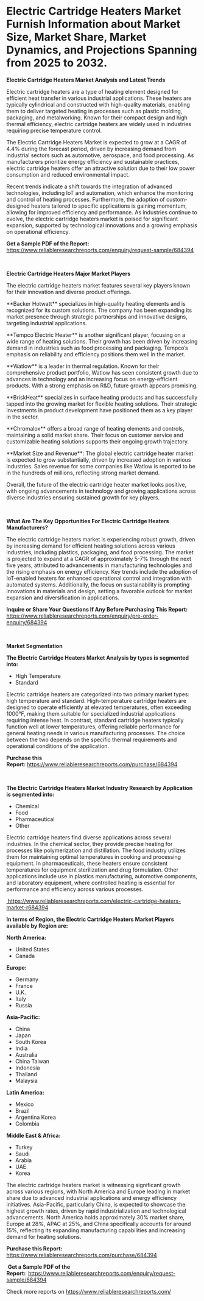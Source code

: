 <p><h1>Electric Cartridge Heaters Market Furnish Information about Market Size, Market Share, Market Dynamics, and Projections Spanning from 2025 to 2032.</h1></p><p><strong>Electric Cartridge Heaters Market Analysis and Latest Trends</strong></p>
<p><p>Electric cartridge heaters are a type of heating element designed for efficient heat transfer in various industrial applications. These heaters are typically cylindrical and constructed with high-quality materials, enabling them to deliver targeted heating in processes such as plastic molding, packaging, and metalworking. Known for their compact design and high thermal efficiency, electric cartridge heaters are widely used in industries requiring precise temperature control.</p><p>The Electric Cartridge Heaters Market is expected to grow at a CAGR of 4.4% during the forecast period, driven by increasing demand from industrial sectors such as automotive, aerospace, and food processing. As manufacturers prioritize energy efficiency and sustainable practices, electric cartridge heaters offer an attractive solution due to their low power consumption and reduced environmental impact. </p><p>Recent trends indicate a shift towards the integration of advanced technologies, including IoT and automation, which enhance the monitoring and control of heating processes. Furthermore, the adoption of custom-designed heaters tailored to specific applications is gaining momentum, allowing for improved efficiency and performance. As industries continue to evolve, the electric cartridge heaters market is poised for significant expansion, supported by technological innovations and a growing emphasis on operational efficiency.</p></p>
<p><strong>Get a Sample PDF of the Report:&nbsp;</strong> <a href="https://www.reliableresearchreports.com/enquiry/request-sample/684394?utm_campaign=3028&utm_medium=2&utm_source=Github&utm_content=ia&utm_term=10042025&utm_id=electric-cartridge-heaters">https://www.reliableresearchreports.com/enquiry/request-sample/684394</a></p>
<p>&nbsp;</p>
<p><strong>Electric Cartridge Heaters Major Market Players</strong></p>
<p><p>The electric cartridge heaters market features several key players known for their innovation and diverse product offerings. </p><p>**Backer Hotwatt** specializes in high-quality heating elements and is recognized for its custom solutions. The company has been expanding its market presence through strategic partnerships and innovative designs, targeting industrial applications.</p><p>**Tempco Electric Heater** is another significant player, focusing on a wide range of heating solutions. Their growth has been driven by increasing demand in industries such as food processing and packaging. Tempco’s emphasis on reliability and efficiency positions them well in the market.</p><p>**Watlow** is a leader in thermal regulation. Known for their comprehensive product portfolio, Watlow has seen consistent growth due to advances in technology and an increasing focus on energy-efficient products. With a strong emphasis on R&D, future growth appears promising.</p><p>**BriskHeat** specializes in surface heating products and has successfully tapped into the growing market for flexible heating solutions. Their strategic investments in product development have positioned them as a key player in the sector.</p><p>**Chromalox** offers a broad range of heating elements and controls, maintaining a solid market share. Their focus on customer service and customizable heating solutions supports their ongoing growth trajectory.</p><p>**Market Size and Revenue**: The global electric cartridge heater market is expected to grow substantially, driven by increased adoption in various industries. Sales revenue for some companies like Watlow is reported to be in the hundreds of millions, reflecting strong market demand.</p><p>Overall, the future of the electric cartridge heater market looks positive, with ongoing advancements in technology and growing applications across diverse industries ensuring sustained growth for key players.</p></p>
<p>&nbsp;</p>
<p><strong>What Are The Key Opportunities For Electric Cartridge Heaters Manufacturers?</strong></p>
<p><p>The electric cartridge heaters market is experiencing robust growth, driven by increasing demand for efficient heating solutions across various industries, including plastics, packaging, and food processing. The market is projected to expand at a CAGR of approximately 5-7% through the next five years, attributed to advancements in manufacturing technologies and the rising emphasis on energy efficiency. Key trends include the adoption of IoT-enabled heaters for enhanced operational control and integration with automated systems. Additionally, the focus on sustainability is prompting innovations in materials and design, setting a favorable outlook for market expansion and diversification in applications.</p></p>
<p><strong>Inquire or Share Your Questions If Any Before Purchasing This Report:</strong> <a href="https://www.reliableresearchreports.com/enquiry/pre-order-enquiry/684394?utm_campaign=3028&utm_medium=2&utm_source=Github&utm_content=ia&utm_term=10042025&utm_id=electric-cartridge-heaters">https://www.reliableresearchreports.com/enquiry/pre-order-enquiry/684394</a></p>
<p>&nbsp;</p>
<p><strong>Market Segmentation</strong></p>
<p><strong>The Electric Cartridge Heaters Market Analysis by types is segmented into:</strong></p>
<p><ul><li>High Temperature</li><li>Standard</li></ul></p>
<p><p>Electric cartridge heaters are categorized into two primary market types: high temperature and standard. High-temperature cartridge heaters are designed to operate efficiently at elevated temperatures, often exceeding 1000°F, making them suitable for specialized industrial applications requiring intense heat. In contrast, standard cartridge heaters typically function well at lower temperatures, offering reliable performance for general heating needs in various manufacturing processes. The choice between the two depends on the specific thermal requirements and operational conditions of the application.</p></p>
<p><strong>Purchase this Report:&nbsp;</strong><a href="https://www.reliableresearchreports.com/purchase/684394?utm_campaign=3028&utm_medium=2&utm_source=Github&utm_content=ia&utm_term=10042025&utm_id=electric-cartridge-heaters">https://www.reliableresearchreports.com/purchase/684394</a></p>
<p>&nbsp;</p>
<p><strong>The Electric Cartridge Heaters Market Industry Research by Application is segmented into:</strong></p>
<p><ul><li>Chemical</li><li>Food</li><li>Pharmaceutical</li><li>Other</li></ul></p>
<p><p>Electric cartridge heaters find diverse applications across several industries. In the chemical sector, they provide precise heating for processes like polymerization and distillation. The food industry utilizes them for maintaining optimal temperatures in cooking and processing equipment. In pharmaceuticals, these heaters ensure consistent temperatures for equipment sterilization and drug formulation. Other applications include use in plastics manufacturing, automotive components, and laboratory equipment, where controlled heating is essential for performance and efficiency across various processes.</p></p>
<p><a href="https://www.reliableresearchreports.com/electric-cartridge-heaters-market-r684394?utm_campaign=3028&utm_medium=2&utm_source=Github&utm_content=ia&utm_term=10042025&utm_id=electric-cartridge-heaters">&nbsp;https://www.reliableresearchreports.com/electric-cartridge-heaters-market-r684394</a></p>
<p><strong>In terms of Region, the Electric Cartridge Heaters Market Players available by Region are:</strong></p>
<p>
    <p> <strong> North America: </strong>
        <ul>
            <li>United States</li>
            <li>Canada</li>
        </ul>
        </p> 
    <p> <strong> Europe: </strong>
        <ul>
            <li>Germany</li>
            <li>France</li>
            <li>U.K.</li>
            <li>Italy</li>
            <li>Russia</li>
        </ul>
        </p> 
    <p> <strong> Asia-Pacific: </strong>
        <ul>
            <li>China</li>
            <li>Japan</li>
            <li>South Korea</li>
            <li>India</li>
            <li>Australia</li>
            <li>China Taiwan</li>
            <li>Indonesia</li>
            <li>Thailand</li>
            <li>Malaysia</li>
        </ul>
        </p> 
    <p> <strong> Latin America: </strong>
        <ul>
            <li>Mexico</li>
            <li>Brazil</li>
            <li>Argentina Korea</li>
            <li>Colombia</li>
        </ul>
        </p> 
    <p> <strong> Middle East & Africa: </strong>
        <ul>
            <li>Turkey</li>
            <li>Saudi</li>
            <li>Arabia</li>
            <li>UAE</li>
            <li>Korea</li>
        </ul>
    </p>
    </p>
<p><p>The electric cartridge heaters market is witnessing significant growth across various regions, with North America and Europe leading in market share due to advanced industrial applications and energy efficiency initiatives. Asia-Pacific, particularly China, is expected to showcase the highest growth rates, driven by rapid industrialization and technological advancements. North America holds approximately 30% market share, Europe at 28%, APAC at 25%, and China specifically accounts for around 15%, reflecting its expanding manufacturing capabilities and increasing demand for heating solutions.</p></p>
<p><strong>Purchase this Report: </strong><a href="https://www.reliableresearchreports.com/purchase/684394?utm_campaign=3028&utm_medium=2&utm_source=Github&utm_content=ia&utm_term=10042025&utm_id=electric-cartridge-heaters">https://www.reliableresearchreports.com/purchase/684394</a></p>
<p>&nbsp;<strong>Get a Sample PDF of the Report:&nbsp;&nbsp;</strong><a href="https://www.reliableresearchreports.com/enquiry/request-sample/684394?utm_campaign=3028&utm_medium=2&utm_source=Github&utm_content=ia&utm_term=10042025&utm_id=electric-cartridge-heaters">https://www.reliableresearchreports.com/enquiry/request-sample/684394</a></p>
<p><strong></strong></p>
<p>Check more reports on <a href="https://www.reliableresearchreports.com/?utm_campaign=3028&utm_medium=2&utm_source=Github&utm_content=ia&utm_term=10042025&utm_id=electric-cartridge-heaters">https://www.reliableresearchreports.com/</a></p>